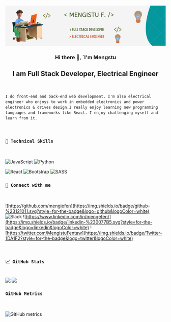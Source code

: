 ![I am Full Stack Developer, Electrical Engineer](img/Banner.png)
<br/>

<h3 align="center" >Hi there 👋, `I'm Mengstu</h3>

<h2 align="center">I am Full Stack Developer, Electrical Engineer</h2>
<br/>

`I do front-end and back-end web development. I'm also electrical engineer who enjoys to work in embedded electronics and power electronics & drives design.I really enjoy learning new programming languages and frameworks like React. I enjoy challenging myself and learn from it.`

<br/>

### `💼 Technical Skills`
<br/>

![JavaScript](https://img.shields.io/badge/javascript-%23323330.svg?style=for-the-badge&logo=javascript&logoColor=%23F7DF1)
![Python](https://img.shields.io/badge/python-3670A0?style=for-the-badge&logo=python&logoColor=ffdd54)

![React](https://img.shields.io/badge/react-%2320232a.svg?style=for-the-badge&logo=react&logoColor=%2361DAFB)
![Bootstrap](https://img.shields.io/badge/bootstrap-%23563D7C.svg?style=for-the-badge&logo=bootstrap&logoColor=white)
![SASS](https://img.shields.io/badge/Sass-CC6699?style=for-the-badge&logo=sass&logoColor=white)

### `🤝 Connect with me`
<br/>

![https://github.com/mengiefen](https://img.shields.io/badge/github-%23121011.svg?style=for-the-badge&logo=github&logoColor=white)
![Slack](https://img.shields.io/badge/Slack-4A154B?style=for-the-badge&logo=slack&logoColor=white)
![https://www.linkedin.com/in/mengefen/](https://img.shields.io/badge/linkedin-%230077B5.svg?style=for-the-badge&logo=linkedin&logoColor=white)
![https://twitter.com/MengistuFentaw](https://img.shields.io/badge/Twitter-1DA1F2?style=for-the-badge&logo=twitter&logoColor=white)

<br/>


### ` 📈 GitHub Stats `
<br/>
<a href="https://github.com/anuraghazra/github-readme-stats">
  <img align="center" src="https://github-readme-stats.vercel.app/api?username=mengiefen&show_icons=true" />
</a>
<a href="https://github.com/anuraghazra/convoychat">
  <img align="center" src="https://github-readme-stats.vercel.app/api/top-langs/?username=mengiefen&layout=compact" />
</a>

<br/>

### `GitHub Metrics`
<br/>

![GitHub metrics](https://metrics.lecoq.io/mengiefen)  
